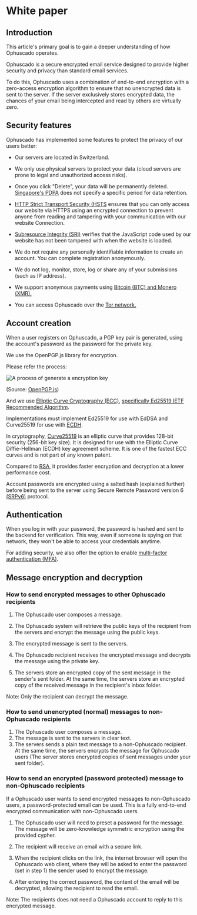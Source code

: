 <!-- uuid: 7a99d9cd -->
<!-- status: Draft -->
<!-- created: 2022-06-28 12:43:19.800584+00:00 -->
<!-- modified: 2022-07-08 21:49:18.746834+00:00 -->
<!-- categories: Pages -->
<!-- language: en -->
<!-- title: White paper -->
<!-- slug: /white-paper -->

# White paper

## Introduction

This article's primary goal is to gain a deeper understanding of how Ophuscado operates.

Ophuscado is a secure encrypted email service designed to provide higher security and privacy than standard email services.

To do this, Ophuscado uses a combination of end-to-end encryption with a zero-access encryption algorithm to ensure that no unencrypted data is sent to the server. If the server exclusively stores encrypted data, the chances of your email being intercepted and read by others are virtually zero.

## Security features

Ophuscado has implemented some features to protect the privacy of our users better:

- Our servers are located in Switzerland.

- We only use physical servers to protect your data (cloud servers are prone to legal and unauthorized access risks).

- Once you click "Delete", your data will be permanently deleted. [Singapore's PDPA](https://www.pdpc.gov.sg/Overview-of-PDPA/The-Legislation/Personal-Data-Protection-Act) does not specify a specific period for data retention.

- [HTTP Strict Transport Security (HSTS](https://en.wikipedia.org/wiki/HTTP_Strict_Transport_Security) ensures that you can only access our website via HTTPS using an encrypted connection to prevent anyone from reading and tampering with your communication with our website Connection.

- [Subresource Integrity (SRI)](https://en.wikipedia.org/wiki/Subresource_Integrity) verifies that the JavaScript code used by our website has not been tampered with when the website is loaded.

- We do not require any personally identifiable information to create an account. You can complete registration anonymously.

- We do not log, monitor, store, log or share any of your submissions (such as IP address).

- We support anonymous payments using [Bitcoin (BTC) and Monero (XMR).](/help-centre/billing/can-i-make-a-payment-with-cryptocurrency)

- You can access Ophuscado over the [Tor network.](/tor-network)

## Account creation

When a user registers on Ophuscado, a PGP key pair is generated, using the account's password as the password for the private key.

We use the OpenPGP.js library for encryption.

Please refer the process:

![A process of generate a encryption key](__IMAGE__)

(Source: [OpenPGP.js](https://openpgpjs.org))

And we use [Elliptic Curve Cryptography (ECC)](https://en.wikipedia.org/wiki/Elliptic-curve_cryptography), [specifically Ed25519 IETF Recommended Algorithm](https://www.ietf.org/archive/id/draft-ietf-openpgp-crypto-refresh-05.html#name-ecc-curves-for-openpgp).

Implementations must implement Ed25519 for use with EdDSA and Curve25519 for use with [ECDH](https://en.wikipedia.org/wiki/Elliptic-curve_Diffie–Hellman).

In cryptography, [Curve25519](https://en.wikipedia.org/wiki/Curve25519) is an elliptic curve that provides 128-bit security (256-bit key size). It is designed for use with the Elliptic Curve Diffie-Hellman (ECDH) key agreement scheme. It is one of the fastest ECC curves and is not part of any known patent.

Compared to [RSA](<https://en.wikipedia.org/wiki/RSA_(cryptosystem)>), it provides faster encryption and decryption at a lower performance cost.

Account passwords are encrypted using a salted hash (explained further) before being sent to the server using Secure Remote Password version 6 [(SRPv6)](https://en.wikipedia.org/wiki/Secure_Remote_Password_protocol) protocol.

## Authentication

When you log in with your password, the password is hashed and sent to the backend for verification. This way, even if someone is spying on that network, they won't be able to access your credentials anytime.

For adding security, we also offer the option to enable [multi-factor authentication (MFA)](/help-centre/login-and-signup/multi-factor-authentication).

## Message encryption and decryption

### How to send encrypted messages to other Ophuscado recipients

1. The Ophuscado user composes a message.

1. The Ophuscado system will retrieve the public keys of the recipient from the servers and encrypt the message using the public keys.

1. The encrypted message is sent to the servers.

1. The Ophuscado recipient receives the encrypted message and decrypts the message using the private key.

1. The servers store an encrypted copy of the sent message in the sender's sent folder. At the same time, the servers store an encrypted copy of the received message in the recipient's inbox folder.

Note: Only the recipient can decrypt the message.

### How to send unencrypted (normal) messages to non-Ophuscado recipients

1. The Ophuscado user composes a message.
1. The message is sent to the servers in clear text.
1. The servers sends a plain text message to a non-Ophuscado recipient. At the same time, the servers encrypts the message for Ophuscado users (The server stores encrypted copies of sent messages under your sent folder).

### How to send an encrypted (password protected) message to non-Ophuscado recipients

If a Ophuscado user wants to send encrypted messages to non-Ophuscado users, a password-protected email can be used. This is a fully end-to-end encrypted communication with non-Ophuscado users.

1. The Ophuscado user will need to preset a password for the message. The message will be zero-knowledge symmetric encryption using the provided cypher.

1. The recipient will receive an email with a secure link.

1. When the recipient clicks on the link, the internet browser will open the Ophuscado web client, where they will be asked to enter the password (set in step 1) the sender used to encrypt the message.

1. After entering the correct password, the content of the email will be decrypted, allowing the recipient to read the email.

Note: The recipients does not need a Ophuscado account to reply to this encrypted message.
